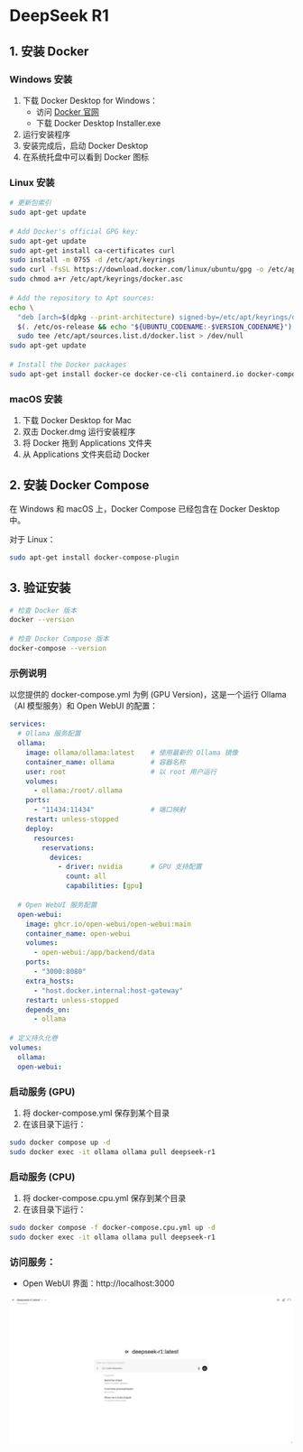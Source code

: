 # DeepSeek R1 

## 1. 安装 Docker

### Windows 安装
1. 下载 Docker Desktop for Windows：
   - 访问 [Docker 官网](https://www.docker.com/products/docker-desktop)
   - 下载 Docker Desktop Installer.exe
2. 运行安装程序
3. 安装完成后，启动 Docker Desktop
4. 在系统托盘中可以看到 Docker 图标

### Linux 安装
```bash
# 更新包索引
sudo apt-get update

# Add Docker's official GPG key:
sudo apt-get update
sudo apt-get install ca-certificates curl
sudo install -m 0755 -d /etc/apt/keyrings
sudo curl -fsSL https://download.docker.com/linux/ubuntu/gpg -o /etc/apt/keyrings/docker.asc
sudo chmod a+r /etc/apt/keyrings/docker.asc

# Add the repository to Apt sources:
echo \
  "deb [arch=$(dpkg --print-architecture) signed-by=/etc/apt/keyrings/docker.asc] https://download.docker.com/linux/ubuntu \
  $(. /etc/os-release && echo "${UBUNTU_CODENAME:-$VERSION_CODENAME}") stable" | \
  sudo tee /etc/apt/sources.list.d/docker.list > /dev/null
sudo apt-get update

# Install the Docker packages
sudo apt-get install docker-ce docker-ce-cli containerd.io docker-compose-plugin
```

### macOS 安装
1. 下载 Docker Desktop for Mac
2. 双击 Docker.dmg 运行安装程序
3. 将 Docker 拖到 Applications 文件夹
4. 从 Applications 文件夹启动 Docker

## 2. 安装 Docker Compose

在 Windows 和 macOS 上，Docker Compose 已经包含在 Docker Desktop 中。

对于 Linux：
```bash
sudo apt-get install docker-compose-plugin
```

## 3. 验证安装

```bash
# 检查 Docker 版本
docker --version

# 检查 Docker Compose 版本
docker-compose --version
```


### 示例说明
以您提供的 docker-compose.yml 为例 (GPU Version)，这是一个运行 Ollama（AI 模型服务）和 Open WebUI 的配置：

```yaml
services:
  # Ollama 服务配置
  ollama:
    image: ollama/ollama:latest    # 使用最新的 Ollama 镜像
    container_name: ollama         # 容器名称
    user: root                     # 以 root 用户运行
    volumes:
      - ollama:/root/.ollama       
    ports:
      - "11434:11434"              # 端口映射
    restart: unless-stopped        
    deploy:
      resources:
        reservations:
          devices:
            - driver: nvidia       # GPU 支持配置
              count: all
              capabilities: [gpu]

  # Open WebUI 服务配置
  open-webui:
    image: ghcr.io/open-webui/open-webui:main
    container_name: open-webui
    volumes:
      - open-webui:/app/backend/data
    ports:
      - "3000:8080"                
    extra_hosts:
      - "host.docker.internal:host-gateway"
    restart: unless-stopped
    depends_on:
      - ollama                    

# 定义持久化卷
volumes:
  ollama:
  open-webui:
```

### 启动服务 (GPU)
1. 将 docker-compose.yml 保存到某个目录
2. 在该目录下运行：
```bash
sudo docker compose up -d
sudo docker exec -it ollama ollama pull deepseek-r1
```

### 启动服务 (CPU)
1. 将 docker-compose.cpu.yml 保存到某个目录
2. 在该目录下运行：
```bash
sudo docker compose -f docker-compose.cpu.yml up -d
sudo docker exec -it ollama ollama pull deepseek-r1
```
### 访问服务：
- Open WebUI 界面：http://localhost:3000

![alt text](imgs/image.png)